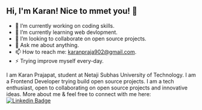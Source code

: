 ## Hi, I'm Karan! Nice to mmet you! 👋
- 🔭 I’m currently working on coding skills.
- 🌱 I’m currently learning web devlopment.
- 👯 I’m looking to collaborate on open source projects.
- 💬 Ask me about anything.
- 📫 How to reach me: karanpraja902@gmail.com.
- ⚡ Trying improve myself every-day.

I am Karan Prajapat, student at Netaji Subhas University of Technology. I am a Frontend Developer trying build open source projects. I am a tech enthusiast, open to collaborating on open source projects and innovative ideas. More about me & feel free to connect with me here:
[![Linkedin Badge](https://img.shields.io/badge/-karanprajapat-blue?style=flat-square&logo=Linkedin&logoColor=white&link=https://www.linkedin.com/in/karan-prajapat-246371228/)](https://www.linkedin.com/in/karan-prajapat-246371228/)


